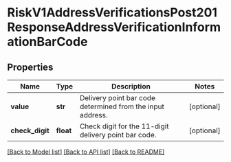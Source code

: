 # RiskV1AddressVerificationsPost201ResponseAddressVerificationInformationBarCode

## Properties
Name | Type | Description | Notes
------------ | ------------- | ------------- | -------------
**value** | **str** | Delivery point bar code determined from the input address. | [optional] 
**check_digit** | **float** | Check digit for the 11-digit delivery point bar code. | [optional] 

[[Back to Model list]](../README.md#documentation-for-models) [[Back to API list]](../README.md#documentation-for-api-endpoints) [[Back to README]](../README.md)


